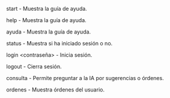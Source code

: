 
start - Muestra la guía de ayuda.

help - Muestra la guía de ayuda.

ayuda - Muestra la guía de ayuda.

status - Muestra si ha iniciado sesión o no.

login <usuario> <contraseña> - Inicia sesión.

logout - Cierra sesión.

consulta <consulta> - Permite preguntar a la IA por sugerencias o órdenes.

ordenes - Muestra órdenes del usuario.